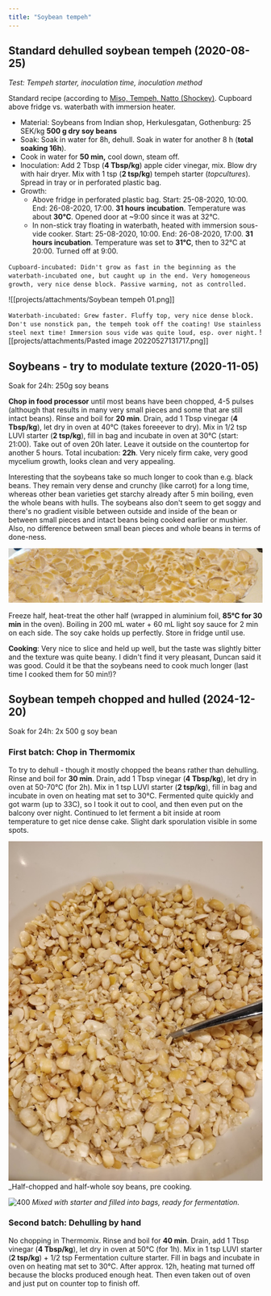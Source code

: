 ```yaml
---
title: "Soybean tempeh"
---
```


## Standard dehulled soybean tempeh (2020-08-25)
*Test: Tempeh starter, inoculation time, inoculation method*

Standard recipe (according to [Miso, Tempeh, Natto (Shockey)](projects/fermentation/Miso,%20Tempeh,%20Natto%20(Shockey).md). Cupboard above fridge vs. waterbath with immersion heater.
- Material: Soybeans from Indian shop, Herkulesgatan, Gothenburg: 25 SEK/kg **500 g dry soy beans**
- Soak: Soak in water for 8h, dehull. Soak in water for another 8 h (**total soaking 16h**). 
- Cook in water for **50 min,** cool down, steam off. 
- Inoculation: Add 2 Tbsp (**4 Tbsp/kg**) apple cider vinegar, mix. Blow dry with hair dryer. Mix with 1 tsp (**2 tsp/kg**) tempeh starter (*topcultures*). Spread in tray or in perforated plastic bag.
- Growth: 
	- Above fridge in perforated plastic bag. Start: 25-08-2020, 10:00. End: 26-08-2020, 17:00. **31 hours** **incubation**. Temperature was about **30°C**. Opened door at ~9:00 since it was at 32°C.
	- In non-stick tray floating in waterbath, heated with immersion sous-vide cooker. Start: 25-08-2020, 10:00. End: 26-08-2020, 17:00. **31 hours incubation**. Temperature was set to **31°C**, then to 32°C at 20:00. Turned off at 9:00.

`Cupboard-incubated: Didn't grow as fast in the beginning as the waterbath-incubated one, but caught up in the end. Very homogeneous growth, very nice dense block. Passive warming, not as controlled. `

![[projects/attachments/Soybean tempeh 01.png]]

`Waterbath-incubated: Grew faster. Fluffy top, very nice dense block. Don't use nonstick pan, the tempeh took off the coating! Use stainless steel next time! Immersion sous vide was quite loud, esp. over night.`
![[projects/attachments/Pasted image 20220527131717.png]]



## Soybeans - try to modulate texture (2020-11-05)

Soak for 24h: 250g soy beans

**Chop in food processor** until most beans have been chopped, 4-5 pulses (although that results in many very small pieces and some that are still intact beans). Rinse and boil for **20 min**. Drain, add 1 Tbsp vinegar (**4 Tbsp/kg**), let dry in oven at 40°C (takes foreeever to dry). Mix in 1/2 tsp LUVI starter (**2 tsp/kg**), fill in bag and incubate in oven at 30°C (start: 21:00). Take out of oven 20h later. Leave it outside on the countertop for another 5 hours. Total incubation: **22h**. Very nicely firm cake, very good mycelium growth, looks clean and very appealing.


Interesting that the soybeans take so much longer to cook than e.g. black beans. They remain very dense and crunchy (like carrot) for a long time, whereas other bean varieties get starchy already after 5 min boiling, even the whole beans with hulls. The soybeans also don't seem to get soggy and there's no gradient visible between outside and inside of the bean or between small pieces and intact beans being cooked earlier or mushier. Also, no difference between small bean pieces and whole beans in terms of done-ness.

![](projects/attachments/Pasted%20image%2020221219211253.png)

Freeze half, heat-treat the other half (wrapped in aluminium foil, **85°C for 30 min** in the oven). Boiling in 200 mL water + 60 mL light soy sauce for 2 min on each side. The soy cake holds up perfectly. Store in fridge until use.


**Cooking**: Very nice to slice and held up well, but the taste was slightly bitter and the texture was quite beany. I didn't find it very pleasant, Duncan said it was good. Could it be that the soybeans need to cook much longer (last time I cooked them for 50 min!)?


## Soybean tempeh chopped and hulled (2024-12-20)

Soak for 24h: 2x 500 g soy bean

### First batch: **Chop in Thermomix** 
To try to dehull - though it mostly chopped the beans rather than dehulling. 
Rinse and boil for **30 min**. Drain, add 1 Tbsp vinegar (**4 Tbsp/kg**), let dry in oven at 50-70°C (for 2h). Mix in 1 tsp LUVI starter (**2 tsp/kg**), fill in bag and incubate in oven on heating mat set to 30°C. Fermented quite quickly and got warm (up to 33C), so I took it out to cool, and then even put on the balcony over night. Continued to let ferment a bit inside at room temperature to get nice dense cake. Slight dark sporulation visible in some spots. 

![400](projects/attachments/Pasted%20image%2020241222145554.png)
_Half-chopped and half-whole soy beans, pre cooking.

![400](projects/attachments/Pasted%20image%2020241222145623.png)
_Mixed with starter and filled into bags, ready for fermentation._



### Second batch: Dehulling by hand
No chopping in Thermomix.
Rinse and boil for **40 min**. Drain, add 1 Tbsp vinegar (**4 Tbsp/kg**), let dry in oven at 50°C (for 1h). Mix in 1 tsp LUVI starter (**2 tsp/kg**) + 1/2 tsp Fermentation culture starter. Fill in bags and incubate in oven on heating mat set to 30°C. After approx. 12h, heating mat turned off because the blocks produced enough heat. Then even taken out of oven and just put on counter top to finish off. 






